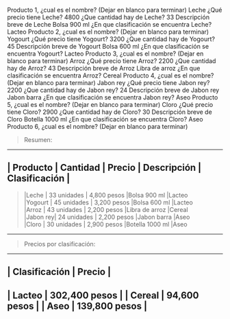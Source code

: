 Producto 1, ¿cual es el nombre? (Dejar en blanco para terminar)
Leche
¿Qué precio tiene Leche?
4800
¿Que cantidad hay de Leche?
33
Descripción breve de Leche
Bolsa 900 ml
¿En que clasificación se encuentra Leche?
Lacteo
Producto 2, ¿cual es el nombre? (Dejar en blanco para terminar)
Yogourt
¿Qué precio tiene Yogourt?
3200
¿Que cantidad hay de Yogourt?
45
Descripción breve de Yogourt
Bolsa 600 ml
¿En que clasificación se encuentra Yogourt?
Lacteo
Producto 3, ¿cual es el nombre? (Dejar en blanco para terminar)
Arroz
¿Qué precio tiene Arroz?
2200
¿Que cantidad hay de Arroz?
43
Descripción breve de Arroz
Libra de arroz
¿En que clasificación se encuentra Arroz?
Cereal
Producto 4, ¿cual es el nombre? (Dejar en blanco para terminar)
Jabon rey
¿Qué precio tiene Jabon rey?
2200
¿Que cantidad hay de Jabon rey?
24
Descripción breve de Jabon rey
Jabon barra
¿En que clasificación se encuentra Jabon rey?
Aseo
Producto 5, ¿cual es el nombre? (Dejar en blanco para terminar)
Cloro
¿Qué precio tiene Cloro?
2900
¿Que cantidad hay de Cloro?
30
Descripción breve de Cloro
Botella 1000 ml
¿En que clasificación se encuentra Cloro?
Aseo
Producto 6, ¿cual es el nombre? (Dejar en blanco para terminar)


> Resumen:
--------------------------------------------------------------------------------
| Producto  |  Cantidad     |   Precio     |   Descripción     | Clasificación  |
--------------------------------------------------------------------------------
> |Leche    |  33 unidades |  4,800 pesos |Bolsa 900 ml        |Lacteo      
> |Yogourt  |  45 unidades |  3,200 pesos |Bolsa 600 ml        |Lacteo      
> |Arroz    |  43 unidades |  2,200 pesos |Libra de arroz      |Cereal      
> |Jabon rey|  24 unidades |  2,200 pesos |Jabon barra         |Aseo        
> |Cloro    |  30 unidades |  2,900 pesos |Botella 1000 ml     |Aseo        
--------------------------------------------------------------------------------

> Precios por clasificación:
----------------------------------------
| Clasificación   | Precio     |
----------------------------------------
| Lacteo          | 302,400 pesos |
| Cereal          |  94,600 pesos |
| Aseo            | 139,800 pesos |
----------------------------------------